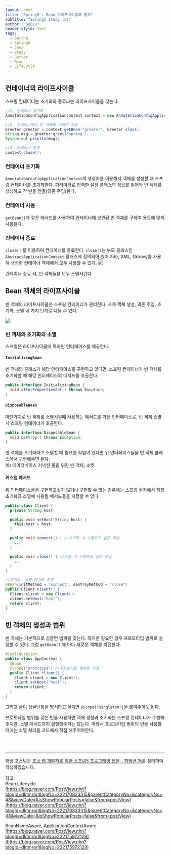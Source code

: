```yaml
---
layout: post
title: "Spring5 : Bean 라이프사이클과 범위"
subtitle: "Spring5 study (5)"
author: "GuGyu"
header-style: text
tags:
  - Spring
  - Spring5
  - Java
  - Study
  - Server
  - Bean
  - LifeCycle
---
```


## 컨테이너의 라이프사이클

스프링 컨테이너는 초기화와 종료라는 라이프사이클을 갖는다.

```java
//1. 컨테이너 초기화
AnnotationConfigApplicationContext context = new AnnotationConfigApplicationContext(AppContext.class);

//2. 컨테이너에서 빈 객체를 구해서 사용
Greeter greeter = context.getBean("greeter", Greeter.class);
String msg = greeter.greet("spring");
System.out.println(msg);

//3. 컨테이너 종료
context.close();
```

### 컨테이너 초기화
`AnnotationConfigApplicationContext`의 생성자를 이용해서 객체를 생성할 때 스프링 컨테이너를 초기화한다. 파라미러로 입력한 설정 클래스의 정보를 읽어와 빈 객체를 생성하고 각 빈을 연결(의존 주입)한다.

### 컨테이너 사용

`getBean()`과 같은 메서드를 사용하여 컨테이너에 보관된 빈 객체를 구하여 용도에 맞게 사용한다.

### 컨테이너 종료

`close()` 를 이용하여 컨테이너를 종료한다. `close()`는 부모 클래스인 `AbstractApplicationContext` 클래스에 정의되어 있어 자바, XML, Groovy를 사용해 생성한 컨테이너 객체에서 모두 사용할 수 있다.
<img src="https://user-images.githubusercontent.com/57310034/103868495-4f7d4800-510c-11eb-849b-f7a10784c7e6.png"/>

컨테이너 종료 시, 빈 객체들을 모두 소멸시킨다.

## Bean 객체의 라이프사이클

빈 객체의 라이프사이클은 스프링 컨테이너가 관리한다. 크게 객체 생성, 의존 주입, 초기화, 소멸 네 가지 단계로 나눌 수 있다.

<img src="https://user-images.githubusercontent.com/57310034/103980277-f3c1c600-51c2-11eb-8df3-555f3b8cc498.png"/>

### 빈 객체의 초기화와 소멸

스프링은 라이프사이클에 특화된 인터페이스를 제공한다. 

#### `InitializingBean`

빈 객체의 클래스가 해당 인터페이스를 구현하고 있다면, 스프링 컨테이너가 빈 객체를 초기화할 때 해당 인터페이스의 메서드를 호출한다.

```java
public interface InitializingBean {
  void afterPropertiesSet() throws Excption;
}
```

#### `DisposableBean`

마찬가지로 빈 객체를 소멸시킬때 사용되는 메서드를 가진 인터페이스로, 빈 객체 소멸 시 스프링 컨테이너가 호출한다.

```java
public interface DisposableBean {
  void destroy() throws Exception;
}
```

빈 객체를 초기화하고 소멸할 때 필요한 작업이 있다면 위 인터페이스들을 빈 객체 클래스에서 구현해주면 된다.  
예) 데이터베이스 커넥션 풀을 위한 빈 객체, 소켓

#### 커스텀 메서드

위 인터페이스들을 구현하고싶지 않거나 구현할 수 없는 경우에는 스프링 설정에서 직접 초기화와 소멸에 사용될 메서드들을 지정할 수 있다.

```java
public class Client {
  private String host;

  public void setHost(String host) {
    this.host = host;
  }

  public void connect() { //초기화 시 수행하고 싶은 작업
    ...
  }

  public void close() { //소멸 시 수행하고 싶은 작업
    ...
  }
}

//초기화, 소멸 메서드 지정
@Bean(initMethod = "connect", destroyMethod = "close") 
public Client client() {
  Client client = new Client();
  client.setHost("host");
  return client;
}
```

## 빈 객체의 생성과 범위

빈 객체는 기본적으로 싱글턴 범위를 갖는다. 하지만 필요한 경우 프로토타입 범위로 설정할 수 있다. 그럼 `getBean()` 때 마다 새로운 객체를 리턴한다.

```java
@Configuration
public class AppContext {
  @Bean
  @Scope("prototype") //프로토타입 범위로 지정
  public Client client() {
    Client client = new Client();
    client.setHost("host");
    return client;
  }
}
```

그리고 굳이 싱글턴임을 명시하고 싶다면 `@Scope("singleton")`을 붙여주어도 된다.  

프로토타입 범위를 갖는 빈을 사용하면 객체 생성과 초기화는 스프링 컨테이너가 수행해주지만, 소멸 메서드까지 실행해주지는 않는다. 따라서 프로토타입 범위의 빈을 사용할 때에는 소멸 처리를 코드에서 직접 해주어야한다.  

<br>
<br>

--- 
해당 포스팅은 [초보 웹 개발자를 위한 스프링5 프로그래밍 입문 - 최범균 저](https://www.aladin.co.kr/shop/wproduct.aspx?ItemId=157472828)를 정리하며 작성하였습니다.

참고:  
Bean Lifecycle  
[https://blog.naver.com/PostView.nhn?blogId=dktmrorl&logNo=222170823315&parentCategoryNo=&categoryNo=48&viewDate=&isShowPopularPosts=false&from=postView](https://blog.naver.com/PostView.nhn?blogId=dktmrorl&logNo=222170823315&parentCategoryNo=&categoryNo=48&viewDate=&isShowPopularPosts=false&from=postView)  

BeanNameAware, ApplicationContextAware  
[https://blog.naver.com/PostView.nhn?blogId=dktmrorl&logNo=222175972129](https://blog.naver.com/PostView.nhn?blogId=dktmrorl&logNo=222175972129)